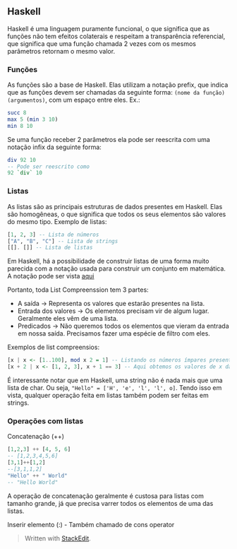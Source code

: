 ## Haskell

Haskell é uma linguagem puramente funcional, o que significa que as funções não tem efeitos colaterais e respeitam a transparência referencial, que significa que uma função chamada 2 vezes com os mesmos parâmetros retornam o mesmo valor.

### Funções
As funções são a base de Haskell. Elas utilizam a notação prefix, que indica que as funções devem ser chamadas da seguinte forma: `(nome da função) (argumentos)`, com um espaço entre eles.
Ex.:
```haskell
succ 8
max 5 (min 3 10)
min 8 10
```
Se uma função receber 2 parâmetros ela pode ser reescrita com uma notação infix da seguinte forma:
```haskell
div 92 10
-- Pode ser reescrito como
92 `div` 10
```
### Listas
As listas são as principais estruturas de dados presentes em Haskell. Elas são homogêneas, o que significa que todos os seus elementos são valores do mesmo tipo.
Exemplo de listas:
```haskell
[1, 2, 3] -- Lista de números
["A", "B", "C"] -- Lista de strings
[[]. []] -- Lista de listas
```
Em Haskell, há a possibilidade de construir listas de uma forma muito parecida com a notação usada para construir um conjunto em matemática. A notação pode ser vista [aqui](https://en.wikipedia.org/wiki/Set_(mathematics)#Set-builder_notation)

Portanto, toda List Compreenssion tem 3 partes: 
* A saída -> Representa os valores que estarão presentes na lista.
* Entrada dos valores -> Os elementos precisam vir de algum lugar. Geralmente eles vêm de uma lista.
* Predicados -> Não queremos todos os elementos que vieram da entrada em nossa saída. Precisamos fazer uma espécie de filtro com eles.

Exemplos de list compreensios:
```haskell
[x | x <- [1..100], mod x 2 = 1] -- Listando os números ímpares presentes no conjunto [1, 100]]. Note que a construção [1..100] em Haskell gera uma lista [1, 2, 3, 4, ..., 98, 99, 100]. O nosso predicado afirma que se o número oriundo da entrada não for divísivel por 2, deve ser colocado na lista da saída. A nossa saída é apenas a função identidade de x, o próprio x.
[x + 2 | x <- [1, 2, 3], x + 1 == 3] -- Aqui obtemos os valores de x da lista [1, 2, 3]. Caso o valor de x acrescido de 1 seja igual a 3, colocamos na nossa lista de saída o valor de x + 2.
```

É interessante notar que em Haskell, uma string não é nada mais que uma lista de char. Ou seja, ```"Hello" = ['H', 'e', 'l', 'l', o]```. Tendo isso em vista, qualquer operação feita em listas também podem ser feitas em strings.

### Operações com listas
Concatenação (++)
```haskell
[1,2,3] ++ [4, 5, 6]
-- [1,2,3,4,5,6]
[3,1]++[1,2]
--[3,1,1,2]
"Hello" ++ " World"
-- "Hello World"
```
A operação de concatenação geralmente é custosa para listas com tamanho grande, já que precisa varrer todos os elementos de uma das listas.

Inserir elemento (:) - Também chamado de cons operator

> Written with [StackEdit](https://stackedit.io/).
<!--stackedit_data:
eyJoaXN0b3J5IjpbLTEwMjc4NTk3NDldfQ==
-->
